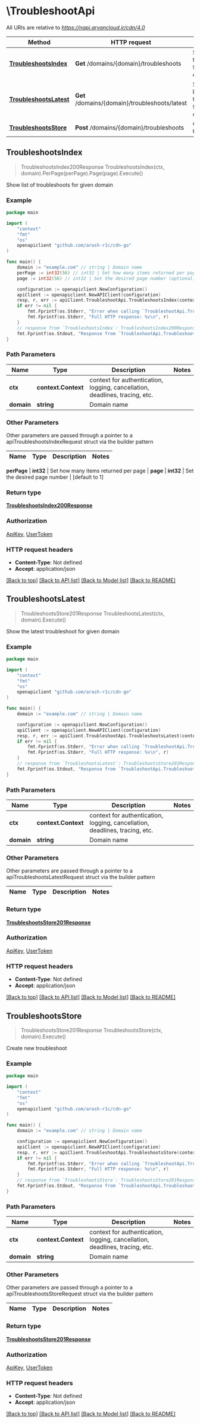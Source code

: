# \TroubleshootApi

All URIs are relative to *https://napi.arvancloud.ir/cdn/4.0*

Method | HTTP request | Description
------------- | ------------- | -------------
[**TroubleshootsIndex**](TroubleshootApi.md#TroubleshootsIndex) | **Get** /domains/{domain}/troubleshoots | Show list of troubleshoots for given domain
[**TroubleshootsLatest**](TroubleshootApi.md#TroubleshootsLatest) | **Get** /domains/{domain}/troubleshoots/latest | Show the latest troubleshoot for given domain
[**TroubleshootsStore**](TroubleshootApi.md#TroubleshootsStore) | **Post** /domains/{domain}/troubleshoots | Create new troubleshoot



## TroubleshootsIndex

> TroubleshootsIndex200Response TroubleshootsIndex(ctx, domain).PerPage(perPage).Page(page).Execute()

Show list of troubleshoots for given domain

### Example

```go
package main

import (
    "context"
    "fmt"
    "os"
    openapiclient "github.com/arash-r1c/cdn-go"
)

func main() {
    domain := "example.com" // string | Domain name
    perPage := int32(56) // int32 | Set how many items returned per page (optional)
    page := int32(56) // int32 | Set the desired page number (optional) (default to 1)

    configuration := openapiclient.NewConfiguration()
    apiClient := openapiclient.NewAPIClient(configuration)
    resp, r, err := apiClient.TroubleshootApi.TroubleshootsIndex(context.Background(), domain).PerPage(perPage).Page(page).Execute()
    if err != nil {
        fmt.Fprintf(os.Stderr, "Error when calling `TroubleshootApi.TroubleshootsIndex``: %v\n", err)
        fmt.Fprintf(os.Stderr, "Full HTTP response: %v\n", r)
    }
    // response from `TroubleshootsIndex`: TroubleshootsIndex200Response
    fmt.Fprintf(os.Stdout, "Response from `TroubleshootApi.TroubleshootsIndex`: %v\n", resp)
}
```

### Path Parameters


Name | Type | Description  | Notes
------------- | ------------- | ------------- | -------------
**ctx** | **context.Context** | context for authentication, logging, cancellation, deadlines, tracing, etc.
**domain** | **string** | Domain name | 

### Other Parameters

Other parameters are passed through a pointer to a apiTroubleshootsIndexRequest struct via the builder pattern


Name | Type | Description  | Notes
------------- | ------------- | ------------- | -------------

 **perPage** | **int32** | Set how many items returned per page | 
 **page** | **int32** | Set the desired page number | [default to 1]

### Return type

[**TroubleshootsIndex200Response**](TroubleshootsIndex200Response.md)

### Authorization

[ApiKey](HOW-TO.md#ApiKey), [UserToken](HOW-TO.md#UserToken)

### HTTP request headers

- **Content-Type**: Not defined
- **Accept**: application/json

[[Back to top]](#) [[Back to API list]](HOW-TO.md#documentation-for-api-endpoints)
[[Back to Model list]](HOW-TO.md#documentation-for-models)
[[Back to README]](HOW-TO.md)


## TroubleshootsLatest

> TroubleshootsStore201Response TroubleshootsLatest(ctx, domain).Execute()

Show the latest troubleshoot for given domain

### Example

```go
package main

import (
    "context"
    "fmt"
    "os"
    openapiclient "github.com/arash-r1c/cdn-go"
)

func main() {
    domain := "example.com" // string | Domain name

    configuration := openapiclient.NewConfiguration()
    apiClient := openapiclient.NewAPIClient(configuration)
    resp, r, err := apiClient.TroubleshootApi.TroubleshootsLatest(context.Background(), domain).Execute()
    if err != nil {
        fmt.Fprintf(os.Stderr, "Error when calling `TroubleshootApi.TroubleshootsLatest``: %v\n", err)
        fmt.Fprintf(os.Stderr, "Full HTTP response: %v\n", r)
    }
    // response from `TroubleshootsLatest`: TroubleshootsStore201Response
    fmt.Fprintf(os.Stdout, "Response from `TroubleshootApi.TroubleshootsLatest`: %v\n", resp)
}
```

### Path Parameters


Name | Type | Description  | Notes
------------- | ------------- | ------------- | -------------
**ctx** | **context.Context** | context for authentication, logging, cancellation, deadlines, tracing, etc.
**domain** | **string** | Domain name | 

### Other Parameters

Other parameters are passed through a pointer to a apiTroubleshootsLatestRequest struct via the builder pattern


Name | Type | Description  | Notes
------------- | ------------- | ------------- | -------------


### Return type

[**TroubleshootsStore201Response**](TroubleshootsStore201Response.md)

### Authorization

[ApiKey](HOW-TO.md#ApiKey), [UserToken](HOW-TO.md#UserToken)

### HTTP request headers

- **Content-Type**: Not defined
- **Accept**: application/json

[[Back to top]](#) [[Back to API list]](HOW-TO.md#documentation-for-api-endpoints)
[[Back to Model list]](HOW-TO.md#documentation-for-models)
[[Back to README]](HOW-TO.md)


## TroubleshootsStore

> TroubleshootsStore201Response TroubleshootsStore(ctx, domain).Execute()

Create new troubleshoot

### Example

```go
package main

import (
    "context"
    "fmt"
    "os"
    openapiclient "github.com/arash-r1c/cdn-go"
)

func main() {
    domain := "example.com" // string | Domain name

    configuration := openapiclient.NewConfiguration()
    apiClient := openapiclient.NewAPIClient(configuration)
    resp, r, err := apiClient.TroubleshootApi.TroubleshootsStore(context.Background(), domain).Execute()
    if err != nil {
        fmt.Fprintf(os.Stderr, "Error when calling `TroubleshootApi.TroubleshootsStore``: %v\n", err)
        fmt.Fprintf(os.Stderr, "Full HTTP response: %v\n", r)
    }
    // response from `TroubleshootsStore`: TroubleshootsStore201Response
    fmt.Fprintf(os.Stdout, "Response from `TroubleshootApi.TroubleshootsStore`: %v\n", resp)
}
```

### Path Parameters


Name | Type | Description  | Notes
------------- | ------------- | ------------- | -------------
**ctx** | **context.Context** | context for authentication, logging, cancellation, deadlines, tracing, etc.
**domain** | **string** | Domain name | 

### Other Parameters

Other parameters are passed through a pointer to a apiTroubleshootsStoreRequest struct via the builder pattern


Name | Type | Description  | Notes
------------- | ------------- | ------------- | -------------


### Return type

[**TroubleshootsStore201Response**](TroubleshootsStore201Response.md)

### Authorization

[ApiKey](HOW-TO.md#ApiKey), [UserToken](HOW-TO.md#UserToken)

### HTTP request headers

- **Content-Type**: Not defined
- **Accept**: application/json

[[Back to top]](#) [[Back to API list]](HOW-TO.md#documentation-for-api-endpoints)
[[Back to Model list]](HOW-TO.md#documentation-for-models)
[[Back to README]](HOW-TO.md)

